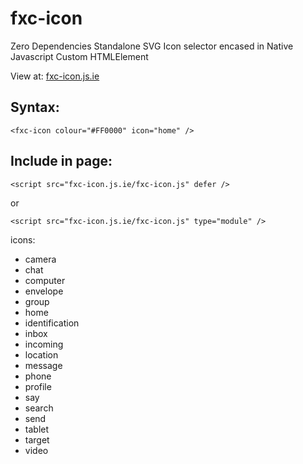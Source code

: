 # fxc-icon

Zero Dependencies Standalone SVG Icon selector encased in Native Javascript Custom HTMLElement

View at: <a href="https://fxc-icon.js.ie" target="_blank">fxc-icon.js.ie</a>

## Syntax:
    <fxc-icon colour="#FF0000" icon="home" />

## Include in page:
    <script src="fxc-icon.js.ie/fxc-icon.js" defer />
or

    <script src="fxc-icon.js.ie/fxc-icon.js" type="module" />

icons:
 - camera
 - chat
 - computer
 - envelope
 - group
 - home
 - identification
 - inbox
 - incoming
 - location
 - message
 - phone
 - profile
 - say
 - search
 - send
 - tablet
 - target
 - video
